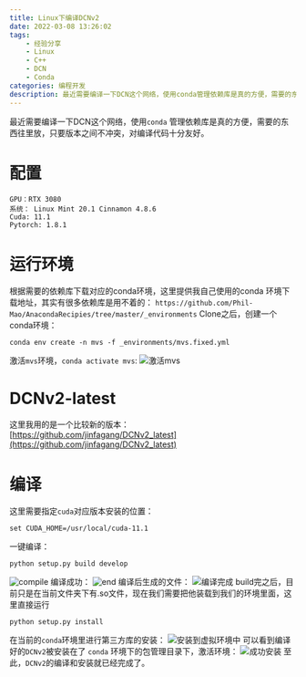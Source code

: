 ```yaml
---
title: Linux下编译DCNv2
date: 2022-03-08 13:26:02
tags:
    - 经验分享
    - Linux
    - C++
    - DCN
    - Conda
categories: 编程开发
description: 最近需要编译一下DCN这个网络，使用conda管理依赖库是真的方便，需要的东西往里放，只要版本之间不冲突，对编译代码十分友好。
---
```


最近需要编译一下DCN这个网络，使用`conda` 管理依赖库是真的方便，需要的东西往里放，只要版本之间不冲突，对编译代码十分友好。
# 配置
```
GPU：RTX 3080
系统： Linux Mint 20.1 Cinnamon 4.8.6
Cuda: 11.1
Pytorch: 1.8.1
```
# 运行环境
根据需要的依赖库下载对应的conda环境，这里提供我自己使用的conda 环境下载地址，其实有很多依赖库是用不着的：
`
https://github.com/Phil-Mao/AnacondaRecipies/tree/master/_environments
`
Clone之后，创建一个conda环境：
```
conda env create -n mvs -f _environments/mvs.fixed.yml
```
激活`mvs`环境，`conda activate mvs`:
![激活mvs](https://img-blog.csdnimg.cn/727d92022b3541bd9d52b998f174532a.png?x-oss-process=image/watermark,type_ZHJvaWRzYW5zZmFsbGJhY2s,shadow_50,text_Q1NETiBAQml0X0xlZw==,size_20,color_FFFFFF,t_70,g_se,x_16)
# DCNv2-latest
这里我用的是一个比较新的版本：
[https://github.com/jinfagang/DCNv2_latest](https://github.com/jinfagang/DCNv2_latest)

# 编译
这里需要指定`cuda`对应版本安装的位置：
```
set CUDA_HOME=/usr/local/cuda-11.1
```
一键编译：
```
python setup.py build develop
```
![compile](https://img-blog.csdnimg.cn/c6554a0bc99c4a0c94e2fb9e9de4880a.png)
编译成功：
![end](https://img-blog.csdnimg.cn/2e522537473c4acea0607e9bfdb3ae87.png?x-oss-process=image/watermark,type_ZHJvaWRzYW5zZmFsbGJhY2s,shadow_50,text_Q1NETiBAQml0X0xlZw==,size_20,color_FFFFFF,t_70,g_se,x_16)
编译后生成的文件：
![编译完成](https://img-blog.csdnimg.cn/786eb166867e464e9dc69963c0ec2d46.png?x-oss-process=image/watermark,type_d3F5LXplbmhlaQ,shadow_50,text_Q1NETiBAQml0X0xlZw==,size_19,color_FFFFFF,t_70,g_se,x_16)
build完之后，目前只是在当前文件夹下有.so文件，现在我们需要把他装载到我们的环境里面，这里直接运行
```
python setup.py install
```
在当前的`conda`环境里进行第三方库的安装：
![安装到虚拟环境中](https://img-blog.csdnimg.cn/050642bff12446f99a5d065898f52e96.png?x-oss-process=image/watermark,type_d3F5LXplbmhlaQ,shadow_50,text_Q1NETiBAQml0X0xlZw==,size_20,color_FFFFFF,t_70,g_se,x_16)
可以看到编译好的`DCNv2`被安装在了 `conda` 环境下的包管理目录下，激活环境：
![成功安装](https://img-blog.csdnimg.cn/13c6a6fb8fe54f87a3f5e1b27c2be010.png)
至此，`DCNv2`的编译和安装就已经完成了。